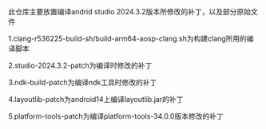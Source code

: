 
此仓库主要放置编译andrid studio 2024.3.2版本所修改的补丁，以及部分原始文件

1.clang-r536225-build-sh/build-arm64-aosp-clang.sh为构建clang所用的编译脚本

2.studio-2024.3.2-patch为编译时修改的补丁

3.ndk-build-patch为编译ndk工具时修改的补丁

4.layoutlib-patch为android14上编译layoutlib.jar的补丁

5.platform-tools-patch为编译platform-tools-34.0.0版本修改的补丁